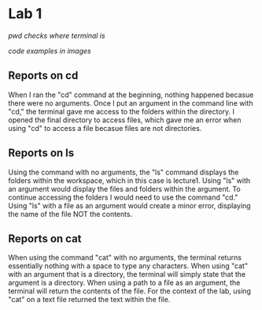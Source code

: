 # Lab 1

*pwd checks where terminal is*

*code examples in images*

## Reports on cd
  When I ran the "cd" command at the beginning, nothing happened becasue there were no arguments. Once I put an argument in the command line with "cd," the terminal gave me access to the folders within the directory. I opened the final directory to access files, which gave me an error when using "cd" to access a file becasue files are not directories. 
     
## Reports on ls 
  Using the command with no arguments, the "ls" command displays the folders within the workspace, which in this case is lecture1. Using "ls" with an argument would display the files and folders within the argument. To continue accessing the folders I would need to use the command "cd." Using "ls" with a file as an argument would create a minor error, displaying the name of the file NOT the contents.

## Reports on cat
  When using the command "cat" with no arguments, the terminal returns essentially nothing with a space to type any characters. When using "cat" with an argument that is a directory, the terminal will simply state that the argument is a directory. When using a path to a file as an argument, the terminal will return the contents of the file. For the context of the lab, using "cat" on a text file returned the text within the file. 
  
  
